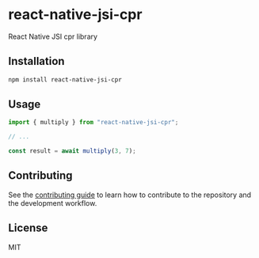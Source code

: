 # react-native-jsi-cpr

React Native JSI cpr library

## Installation

```sh
npm install react-native-jsi-cpr
```

## Usage

```js
import { multiply } from "react-native-jsi-cpr";

// ...

const result = await multiply(3, 7);
```

## Contributing

See the [contributing guide](CONTRIBUTING.md) to learn how to contribute to the repository and the development workflow.

## License

MIT
